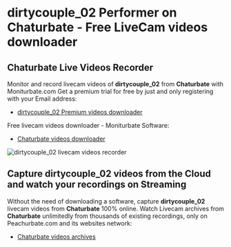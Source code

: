 # dirtycouple_02 Performer on Chaturbate - Free LiveCam videos downloader

## Chaturbate Live Videos Recorder

Monitor and record livecam videos of **dirtycouple_02** from **Chaturbate** with Moniturbate.com
Get a premium trial for free by just and only registering with your Email address:
* [dirtycouple_02 Premium videos downloader](https://moniturbate.com/request-demo-licence-key.html)

Free livecam videos downloader - Moniturbate Software:
* [Chaturbate videos downloader](https://moniturbate.com/moniturbate-download-software.html)

![dirtycouple_02 livecam videos recorder](https://peachurnet.com/templates/moniturbate-software.png)


## Capture dirtycouple_02 videos from the Cloud and watch your recordings on Streaming

Without the need of downloading a software, capture **dirtycouple_02** livecam videos from **Chaturbate** 100% online.
Watch Livecam archives from **Chaturbate** unlimitedly from thousands of existing recordings, only on Peachurbate.com and its websites network:
* [Chaturbate videos archives](https://peachurnet.com/)